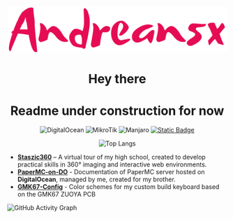 ![title](./logo.png)

<div align="center">
<h1>Hey there</h1>

# Readme under construction for now

![DigitalOcean](https://img.shields.io/badge/DigitalOcean-%230167ff.svg?style=for-the-badge&logo=digitalOcean&logoColor=white)
![MikroTik](https://img.shields.io/badge/MikroTik-%23363636?style=for-the-badge&logo=Mikrotik)
![Manjaro](https://img.shields.io/badge/Manjaro-35BF5C?style=for-the-badge&logo=Manjaro&logoColor=white)
[![Static Badge](https://img.shields.io/badge/-2CA5E0?style=for-the-badge&logo=telegram&logoColor=ffffff)](https://t.me/Andrtexh)

![Top Langs](https://github-readme-stats.vercel.app/api/top-langs/?username=Andreansx&langs_count=6&theme=dark&layout=compact&border_color=2b59ff&title_color=2b59ff&exclude_repo=socketpeek,pirate-cipher,colorful-ascii-art-generator,my-simple-notes,music-visualizer,single-file-tictactoe,nwwd,kalkulator-costam,wypelnianie-tablicy,zgadywanko-liczb,Ka1kulat0r,triCalc,zliczanie-znakow,Przelicznik-stopni&hide=html,typescript,css&hide_progress=true)
</div>

- **[Staszic360](https://github.com/Andreansx/Staszic360)** – A virtual tour of my high school, created to develop practical skills in 360° imaging and interactive web environments.
- **[PaperMC-on-DO](https://github.com/Andreansx/PaperMC-on-DO)** - Documentation of PaperMC server hosted on **DigitalOcean**, managed by me, created for my brother.
- **[GMK67-Config](https://github.com/Andreansx/GMK67-Config)** - Color schemes for my custom build keyboard based on the GMK67 ZUOYA PCB

![GitHub Activity Graph](https://github-readme-activity-graph.vercel.app/graph?username=Andreansx&theme=merko&hide_border=true)
